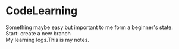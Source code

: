 # CodeLearning
Something maybe easy but important to me form a beginner's state.
<br/>
Start: create a new branch
<br/>
My learning logs.This is my notes.

